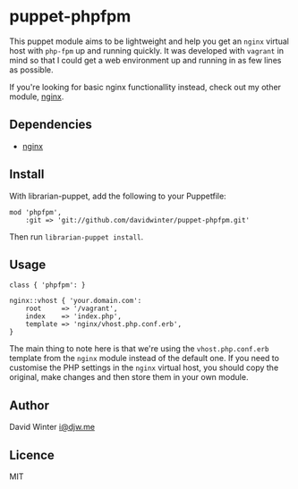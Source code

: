 # puppet-phpfpm

This puppet module aims to be lightweight and help you get an `nginx` virtual host with `php-fpm` up and running quickly. It was developed with `vagrant` in mind so that I could get a web environment up and running in as few lines as possible.

If you're looking for basic nginx functionallity instead, check out my other module, [nginx](https://github.com/davidwinter/puppet-nginx).

## Dependencies

 * [nginx](https://github.com/davidwinter/puppet-nginx)

## Install

With librarian-puppet, add the following to your Puppetfile:

	mod 'phpfpm',
		:git => 'git://github.com/davidwinter/puppet-phpfpm.git'

Then run `librarian-puppet install`.

## Usage

	class { 'phpfpm': }

	nginx::vhost { 'your.domain.com':
		root     => '/vagrant',
		index    => 'index.php',
		template => 'nginx/vhost.php.conf.erb',
	}

The main thing to note here is that we're using the `vhost.php.conf.erb` template from the `nginx` module instead of the default one. If you need to customise the PHP settings in the `nginx` virtual host, you should copy the original, make changes and then store them in your own module.

## Author

David Winter <i@djw.me>

## Licence

MIT

